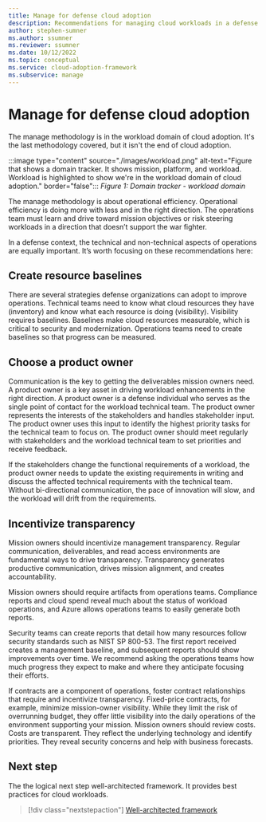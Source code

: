 ```yaml
---
title: Manage for defense cloud adoption
description: Recommendations for managing cloud workloads in a defense organization
author: stephen-sumner
ms.author: ssumner
ms.reviewer: ssumner
ms.date: 10/12/2022
ms.topic: conceptual
ms.service: cloud-adoption-framework
ms.subservice: manage
---
```

# Manage for defense cloud adoption

The manage methodology is in the workload domain of cloud adoption. It's the last methodology covered, but it isn't the end of cloud adoption.

:::image type="content" source="./images/workload.png" alt-text="Figure that shows a domain tracker. It shows mission, platform, and workload. Workload is highlighted to show we're in the workload domain of cloud adoption." border="false":::
*Figure 1: Domain tracker - workload domain*

The manage methodology is about operational efficiency. Operational efficiency is doing more with less and in the right direction. The operations team must learn and drive toward mission objectives or risk steering workloads in a direction that doesn’t support the war fighter.

In a defense context, the technical and non-technical aspects of operations are equally important. It’s worth focusing on these recommendations here:

## Create resource baselines

There are several strategies defense organizations can adopt to improve operations. Technical teams need to know what cloud resources they have (inventory) and know what each resource is doing (visibility). Visibility requires baselines. Baselines make cloud resources measurable, which is critical to security and modernization. Operations teams need to create baselines so that progress can be measured.

## Choose a product owner

Communication is the key to getting the deliverables mission owners need. A product owner is a key asset in driving workload enhancements in the right direction. A product owner is a defense individual who serves as the single point of contact for the workload technical team. The product owner represents the interests of the stakeholders and handles stakeholder input. The product owner uses this input to identify the highest priority tasks for the technical team to focus on. The product owner should meet regularly with stakeholders and the workload technical team to set priorities and receive feedback.

If the stakeholders change the functional requirements of a workload, the product owner needs to update the existing requirements in writing and discuss the affected technical requirements with the technical team. Without bi-directional communication, the pace of innovation will slow, and the workload will drift from the requirements.

## Incentivize transparency

Mission owners should incentivize management transparency. Regular communication, deliverables, and read access environments are fundamental ways to drive transparency. Transparency generates productive communication, drives mission alignment, and creates accountability.

Mission owners should require artifacts from operations teams. Compliance reports and cloud spend reveal much about the status of workload operations, and Azure allows operations teams to easily generate both reports.

Security teams can create reports that detail how many resources follow security standards such as NIST SP 800-53. The first report received creates a management baseline, and subsequent reports should show improvements over time. We recommend asking the operations teams how much progress they expect to make and where they anticipate focusing their efforts.  

If contracts are a component of operations, foster contract relationships that require and incentivize transparency. Fixed-price contracts, for example, minimize mission-owner visibility. While they limit the risk of overrunning budget, they offer little visibility into the daily operations of the environment supporting your mission. Mission owners should review costs. Costs are transparent. They reflect the underlying technology and identify priorities. They reveal security concerns and help with business forecasts.

## Next step

The the logical next step well-architected framework. It provides best practices for cloud workloads.

> [!div class="nextstepaction"]
> [Well-architected framework](/azure/architecture/framework/)
